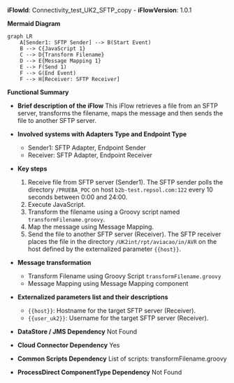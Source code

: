 **iFlowId**: Connectivity_test_UK2_SFTP_copy - **iFlowVersion**: 1.0.1

**Mermaid Diagram**
```mermaid
graph LR
    A[Sender1: SFTP Sender] --> B(Start Event)
    B --> C{JavaScript 1}
    C --> D{Transform Filename}
    D --> E{Message Mapping 1}
    E --> F(Send 1)
    F --> G(End Event)
    F --> H[Receiver: SFTP Receiver]
```
**Functional Summary**
- **Brief description of the iFlow**
This iFlow retrieves a file from an SFTP server, transforms the filename, maps the message and then sends the file to another SFTP server.

- **Involved systems with Adapters Type and Endpoint Type**
    - Sender1: SFTP Adapter, Endpoint Sender
    - Receiver: SFTP Adapter, Endpoint Receiver

- **Key steps**
    1.  Receive file from SFTP server (Sender1). The SFTP sender polls the directory `/PRUEBA_POC` on host `b2b-test.repsol.com:122` every 10 seconds between 0:00 and 24:00.
    2.  Execute JavaScript.
    3.  Transform the filename using a Groovy script named `transformFilename.groovy`.
    4.  Map the message using Message Mapping.
    5.  Send the file to another SFTP server (Receiver). The SFTP receiver places the file in the directory `/UK2int/rpt/aviacao/in/AVR` on the host defined by the externalized parameter `{{host}}`.

- **Message transformation**
    - Transform Filename using Groovy Script `transformFilename.groovy`
    - Message Mapping using Message Mapping component

- **Externalized parameters list and their descriptions**
    - `{{host}}`: Hostname for the target SFTP server (Receiver).
    - `{{user_uk2}}`: Username for the target SFTP server (Receiver).

- **DataStore / JMS Dependency**
Not Found

- **Cloud Connector Dependency**
Yes

- **Common Scripts Dependency**
List of scripts: transformFilename.groovy

- **ProcessDirect ComponentType Dependency**
Not Found